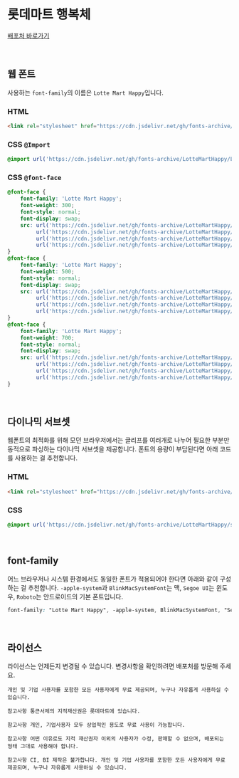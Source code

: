 # 롯데마트 행복체

[배포처 바로가기](http://company.lottemart.com/bc/service/htmlView.do?menuCd=BM0307&SITELOC=DB005)

&nbsp;

## 웹 폰트

사용하는 `font-family`의 이름은 `Lotte Mart Happy`입니다.

### HTML

```html
<link rel="stylesheet" href="https://cdn.jsdelivr.net/gh/fonts-archive/LotteMartHappy/LotteMartHappy.css" type="text/css"/>
```

### CSS `@Import`

```css
@import url('https://cdn.jsdelivr.net/gh/fonts-archive/LotteMartHappy/LotteMartHappy.css');
```

### CSS `@font-face`

```css
@font-face {
    font-family: 'Lotte Mart Happy';
    font-weight: 300;
    font-style: normal;
    font-display: swap;
    src: url('https://cdn.jsdelivr.net/gh/fonts-archive/LotteMartHappy/LotteMartHappy-Light.woff2') format('woff2'),
         url('https://cdn.jsdelivr.net/gh/fonts-archive/LotteMartHappy/LotteMartHappy-Light.woff') format('woff'),
         url('https://cdn.jsdelivr.net/gh/fonts-archive/LotteMartHappy/LotteMartHappy-Light.otf') format('opentype'),
         url('https://cdn.jsdelivr.net/gh/fonts-archive/LotteMartHappy/LotteMartHappy-Light.ttf') format('truetype');
}
@font-face {
    font-family: 'Lotte Mart Happy';
    font-weight: 500;
    font-style: normal;
    font-display: swap;
    src: url('https://cdn.jsdelivr.net/gh/fonts-archive/LotteMartHappy/LotteMartHappy-Medium.woff2') format('woff2'),
         url('https://cdn.jsdelivr.net/gh/fonts-archive/LotteMartHappy/LotteMartHappy-Medium.woff') format('woff'),
         url('https://cdn.jsdelivr.net/gh/fonts-archive/LotteMartHappy/LotteMartHappy-Medium.otf') format('opentype'),
         url('https://cdn.jsdelivr.net/gh/fonts-archive/LotteMartHappy/LotteMartHappy-Medium.ttf') format('truetype');
}
@font-face {
    font-family: 'Lotte Mart Happy';
    font-weight: 700;
    font-style: normal;
    font-display: swap;
    src: url('https://cdn.jsdelivr.net/gh/fonts-archive/LotteMartHappy/LotteMartHappy-Bold.woff2') format('woff2'),
         url('https://cdn.jsdelivr.net/gh/fonts-archive/LotteMartHappy/LotteMartHappy-Bold.woff') format('woff'),
         url('https://cdn.jsdelivr.net/gh/fonts-archive/LotteMartHappy/LotteMartHappy-Bold.otf') format('opentype'),
         url('https://cdn.jsdelivr.net/gh/fonts-archive/LotteMartHappy/LotteMartHappy-Bold.ttf') format('truetype');
}
```

&nbsp;

## 다이나믹 서브셋

웹폰트의 최적화를 위해 모던 브라우저에서는 글리프를 여러개로 나누어 필요한 부분만 동적으로 파싱하는 다이나믹 서브셋을 제공합니다. 폰트의 용량이 부담된다면 아래 코드를 사용하는 걸 추천합니다.

### HTML

```html
<link rel="stylesheet" href="https://cdn.jsdelivr.net/gh/fonts-archive/LotteMartHappy/subsets/LotteMartHappy-dynamic-subset.css" type="text/css"/>
```

### CSS

```css
@import url('https://cdn.jsdelivr.net/gh/fonts-archive/LotteMartHappy/subsets/LotteMartHappy-dynamic-subset.css');
```

&nbsp;

## font-family

어느 브라우저나 시스템 환경에서도 동일한 폰트가 적용되어야 한다면 아래와 같이 구성하는 걸 추천합니다. `-apple-system`과 `BlinkMacSystemFont`는 맥, `Segoe UI`는 윈도우, `Roboto`는 안드로이드의 기본 폰트입니다.


```css
font-family: "Lotte Mart Happy", -apple-system, BlinkMacSystemFont, "Segoe UI", Roboto, Oxygen, Ubuntu, Cantarell, "Open Sans", "Helvetica Neue", sans-serif;
```

&nbsp;

## 라이선스

라이선스는 언제든지 변경될 수 있습니다. 변경사항을 확인하려면 배포처를 방문해 주세요.

```
개인 및 기업 사용자를 포함한 모든 사용자에게 무료 제공되며, 누구나 자유롭게 사용하실 수 있습니다. 
 
참고사항 통큰서체의 지적재산권은 롯데마트에 있습니다. 
 
참고사항 개인, 기업사용자 모두 상업적인 용도로 무료 사용이 가능합니다. 
 
참고사항 어떤 이유로도 지적 재산권자 이외의 사용자가 수정, 판매할 수 없으며, 배포되는 형태 그대로 사용해야 합니다. 
 
참고사항 CI, BI 제작은 불가합니다. 개인 및 기업 사용자를 포함한 모든 사용자에게 무료 제공되며, 누구나 자유롭게 사용하실 수 있습니다.
```

